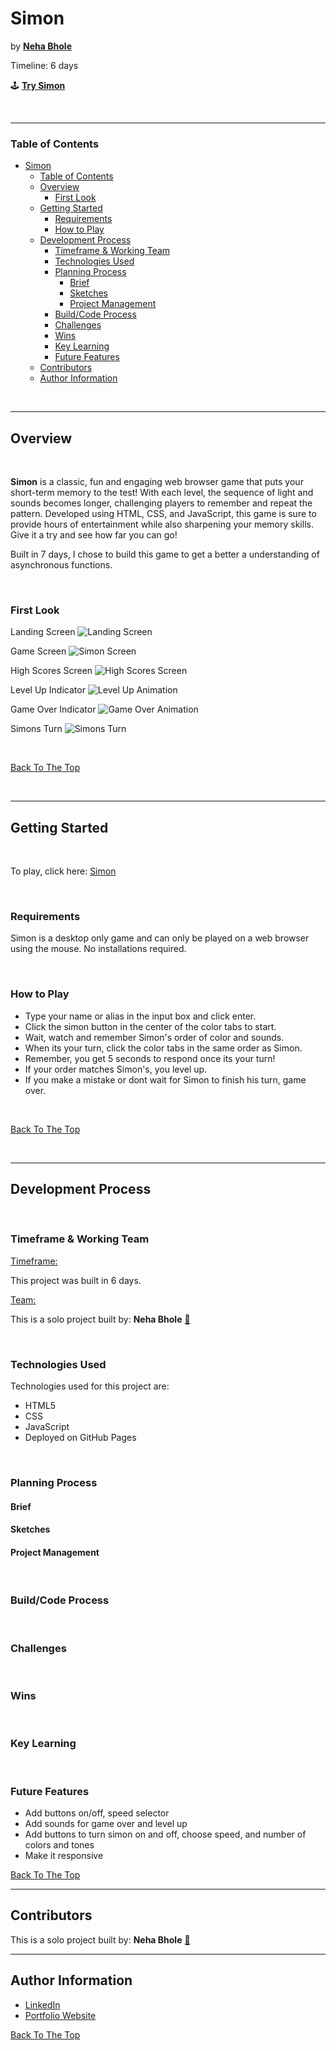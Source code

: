 # Simon

by [<b>Neha Bhole</b>](https://www.linkedin.com/in/nehabhole/)

Timeline: 6 days

🕹️ [<b>Try Simon</b>](https://bholeneha.github.io/simon/) 

<br>

* * *

### Table of Contents
- [Simon](#simon)
    - [Table of Contents](#table-of-contents)
  - [Overview](#overview)
    - [First Look](#first-look)
  - [Getting Started](#getting-started)
    - [Requirements](#requirements)
    - [How to Play](#how-to-play)
  - [Development Process](#development-process)
    - [Timeframe \& Working Team](#timeframe--working-team)
    - [Technologies Used](#technologies-used)
    - [Planning Process](#planning-process)
      - [Brief](#brief)
      - [Sketches](#sketches)
      - [Project Management](#project-management)
    - [Build/Code Process](#buildcode-process)
    - [Challenges](#challenges)
    - [Wins](#wins)
    - [Key Learning](#key-learning)
    - [Future Features](#future-features)
  - [Contributors](#contributors)
  - [Author Information](#author-information)

<br>

* * *

## Overview 

<br>

<b>Simon</b> is a classic, fun and engaging web browser game that puts your short-term memory to the test! With each level, the sequence of light and sounds becomes longer, challenging players to remember and repeat the pattern. Developed using HTML, CSS, and JavaScript, this game is sure to provide hours of entertainment while also sharpening your memory skills. Give it a try and see how far you can go!

Built in 7 days, I chose to build this game to get a better a understanding of asynchronous functions. 

<br>

### <b>First Look</b>

Landing Screen
![Landing Screen](img/enter-screen.png) 

Game Screen
![Simon Screen](img/simon-screen.png)

High Scores Screen
![High Scores Screen](img/highscores-screen.png)

Level Up Indicator
![Level Up Animation](img/levelup.png)

Game Over Indicator 
![Game Over Animation](img/gameover.png)

Simons Turn
![Simons Turn](img/simonturn.png)

<br>

[Back To The Top](#Simon)

<br>

* * *

## Getting Started

<br>

To play, click here: [Simon](https://bholeneha.github.io/simon/)

<br>

### Requirements

Simon is a desktop only game and can only be played on a web browser using the mouse. No installations required. 

<br>

### How to Play

- Type your name or alias in the input box and click enter.
- Click the simon button in the center of the color tabs to start. 
- Wait, watch and remember Simon's order of color and sounds. 
- When its your turn, click the color tabs in the same order as Simon. 
- Remember, you get 5 seconds to respond once its your turn!
- If your order matches Simon's, you level up. 
- If you make a mistake or dont wait for Simon to finish his turn, game over. 
  
<br>

[Back To The Top](#Simon)

<br>

* * *

## Development Process

<br>

### Timeframe & Working Team
<u>Timeframe:</u>

This project was built in 6 days. 

<u>Team:</u>

This is a solo project built by: 
  <b>Neha Bhole</b> [📨](mailto:nehasbhole@gmail.com)

<br>

### Technologies Used
Technologies used for this project are: 
- HTML5
- CSS 
- JavaScript
- Deployed on GitHub Pages 

<br>

### Planning Process
#### Brief 
#### Sketches   
#### Project Management 

<br>

### Build/Code Process
<br>

### Challenges

<br>

### Wins

<br>

### Key Learning

<br>

### Future Features 
- Add buttons on/off, speed selector 
- Add sounds for game over and level up
- Add buttons to turn simon on and off, choose speed, and number of colors and tones
- Make it responsive 
  
[Back To The Top](#Simon)

* * *

## Contributors
This is a solo project built by: 
  <b>Neha Bhole</b> [📨](mailto:nehasbhole@gmail.com)
  
* * *

<!-- ## License & Copyright -->

<!-- * * * -->

## Author Information

- [LinkedIn ](https://www.linkedin.com/in/nehabhole/)
- [Portfolio Website](https://nehabhole.com/)
  
[Back To The Top](#Simon)